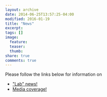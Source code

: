 ```yaml
---
layout: archive
date: 2014-06-25T13:57:25-04:00
modified: 2016-01-19
title: "News"
excerpt:
tags: []
image:
  feature:
  teaser:
  thumb:
share: true
comments: true
---
```


Please follow the links below for information on

- ["Lab" news!](lab.md)
- [Media coverage!](media.md)
